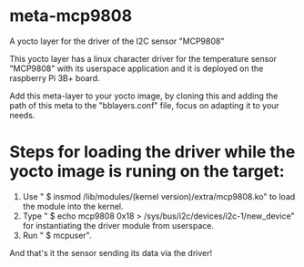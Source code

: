 # meta-mcp9808
A yocto layer for the driver of the I2C sensor "MCP9808" 

This yocto layer has a linux character driver for the temperature sensor "MCP9808" 
with its userspace application and it is deployed on the raspberry Pi 3B+ board.

Add this meta-layer to your yocto image, by cloning this and adding the path of this meta to the "bblayers.conf" file, focus on adapting it to your needs.

# Steps for loading the driver while the yocto image is runing on the target:
1.  Use " $ insmod /lib/modules/(kernel version)/extra/mcp9808.ko" to load the module into the kernel.
2.  Type " $ echo mcp9808 0x18 > /sys/bus/i2c/devices/i2c-1/new_device" for instantiating the driver module from userspace.
3.  Run " $ mcpuser".
 
And that's it the sensor sending its data via the driver!
